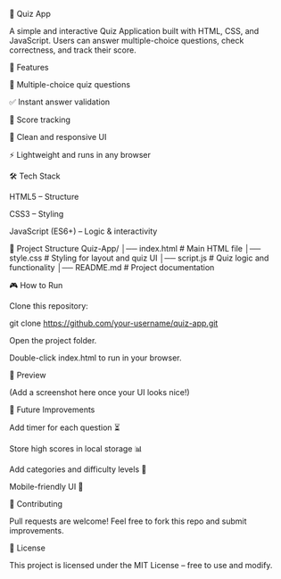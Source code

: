 🎯 Quiz App

A simple and interactive Quiz Application built with HTML, CSS, and JavaScript. Users can answer multiple-choice questions, check correctness, and track their score.

🚀 Features

📌 Multiple-choice quiz questions

✅ Instant answer validation

🧮 Score tracking

🎨 Clean and responsive UI

⚡ Lightweight and runs in any browser

🛠️ Tech Stack

HTML5 – Structure

CSS3 – Styling

JavaScript (ES6+) – Logic & interactivity

📂 Project Structure
Quiz-App/
│── index.html      # Main HTML file
│── style.css       # Styling for layout and quiz UI
│── script.js       # Quiz logic and functionality
│── README.md       # Project documentation

🎮 How to Run

Clone this repository:

git clone https://github.com/your-username/quiz-app.git


Open the project folder.

Double-click index.html to run in your browser.

📸 Preview

(Add a screenshot here once your UI looks nice!)

🔮 Future Improvements

Add timer for each question ⏳

Store high scores in local storage 📊

Add categories and difficulty levels 🎯

Mobile-friendly UI 📱

🤝 Contributing

Pull requests are welcome! Feel free to fork this repo and submit improvements.

📜 License

This project is licensed under the MIT License – free to use and modify.
